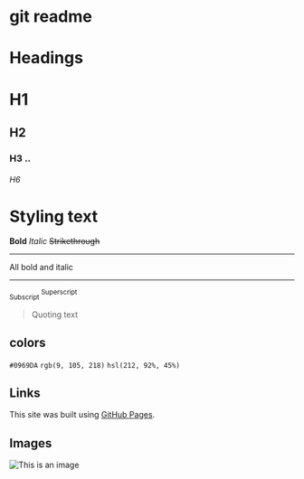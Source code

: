  # git readme 
# Headings
# H1
## H2
### H3 ..
###### H6
# Styling text
**Bold**
*Italic*
~~Strikethrough~~
***
All bold and italic
***
<sub> Subscript </sub>
<sup> Superscript </sup>

> Quoting text

## colors
`#0969DA`
`rgb(9, 105, 218)`
`hsl(212, 92%, 45%)` 
## Links
This site was built using [GitHub Pages](https://pages.github.com/).
## Images
![This is an image](https://myoctocat.com/assets/images/base-octocat.svg)
